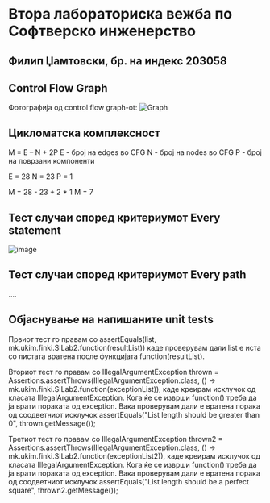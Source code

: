 # Втора лабораториска вежба по Софтверско инженерство
## Филип Џамтовски, бр. на индекс 203058
## Control Flow Graph
Фотографија од control flow graph-ot:
![Graph](https://user-images.githubusercontent.com/76556606/171952528-3ff0ab57-f398-4d43-a29c-588aa8b62f82.png)

## Цикломатска комплексност
M = E – N + 2P
E - број на edges во CFG
N - број на nodes во CFG
P - број на поврзани компоненти

E = 28
N = 23
P = 1

M = 28 - 23 + 2 * 1
M = 7

## Тест случаи според критериумот Every statement
![image](https://user-images.githubusercontent.com/76556606/172363396-643f5b33-7500-447a-b312-d2e25a67a848.png)

## Тест случаи според критериумот Every path
....

## Објаснување на напишаните unit tests
Првиот тест го правам со assertEquals(list, mk.ukim.finki.SILab2.function(resultList)) каде проверувам дали list е иста со листата вратена после функцијата function(resultList).

Вториот тест го правам со IllegalArgumentException thrown = Assertions.assertThrows(IllegalArgumentException.class, () -> mk.ukim.finki.SILab2.function(exceptionList)), каде креирам исклучок од класата IllegalArgumentException. Кога ќе се изврши function() треба да ја врати пораката од exception. Вака проверувам дали е вратена порака од соодветниот исклучок assertEquals("List length should be greater than 0", thrown.getMessage());

Третиот тест го правам со IllegalArgumentException thrown2 = Assertions.assertThrows(IllegalArgumentException.class, () -> mk.ukim.finki.SILab2.function(exceptionList2)), каде креирам исклучок од класата IllegalArgumentException. Кога ќе се изврши function() треба да ја врати пораката од exception. Вака проверувам дали е вратена порака од соодветниот исклучок assertEquals("List length should be a perfect square", thrown2.getMessage());
